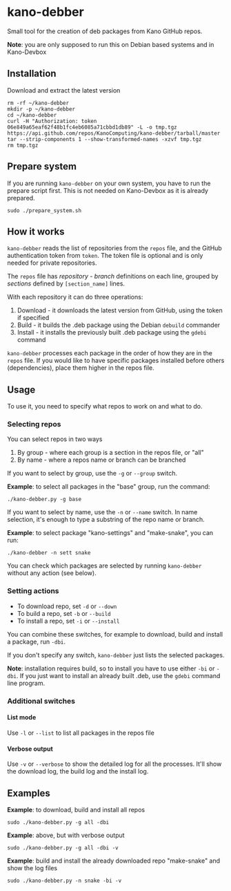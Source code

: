 kano-debber
===========

Small tool for the creation of deb packages from Kano GitHub repos.

**Note**: you are only supposed to run this on Debian based systems and in Kano-Devbox

## Installation

Download and extract the latest version

	rm -rf ~/kano-debber
	mkdir -p ~/kano-debber
	cd ~/kano-debber
	curl -H "Authorization: token 06e849a65eaf62f48b1fc4eb6085a71cbbd1db89" -L -o tmp.tgz https://api.github.com/repos/KanoComputing/kano-debber/tarball/master
	tar --strip-components 1 --show-transformed-names -xzvf tmp.tgz
	rm tmp.tgz

## Prepare system

If you are running `kano-debber` on your own system, you have to run the prepare script first. This is not needed on Kano-Devbox as it is already prepared.

	sudo ./prepare_system.sh

## How it works

`kano-debber` reads the list of repositories from the `repos` file, and the GitHub authentication token from `token`. The token file is optional and is only needed for private repositories.

The `repos` file has *repository - branch* definitions on each line, grouped by *sections* defined by `[section_name]` lines.

With each repository it can do three operations:

1. Download - it downloads the latest version from GitHub, using the token if specified
2. Build - it builds the .deb package using the Debian `debuild` commander
3. Install - it installs the previously built .deb package using the `gdebi` command

`kano-debber` processes each package in the order of how they are in the `repos` file. If you would like to have specific packages installed before others (dependencies), place them higher in the repos file.

## Usage

To use it, you need to specify what repos to work on and what to do.

### Selecting repos

You can select repos in two ways

1. By group - where each group is a section in the repos file, or "all"
2. By name - where a repos name or branch can be branched

If you want to select by group, use the `-g` or `--group` switch.

**Example**: to select all packages in the "base" group, run the command:

	./kano-debber.py -g base

If you want to select by name, use the `-n` or `--name` switch. In name selection, it's enough to type a substring of the repo name or branch.

**Example**: to select package "kano-settings" and "make-snake", you can run:

	./kano-debber -n sett snake

You can check which packages are selected by running `kano-debber` without any action (see below).

### Setting actions

- To download repo, set `-d` or `--down`
- To build a repo, set `-b` or `--build`
- To install a repo, set `-i` or `--install`

You can combine these switches, for example to download, build and install a package, run `-dbi`.

If you don't specify any switch, `kano-debber` just lists the selected packages.

**Note**: installation requires build, so to install you have to use either `-bi` or `-dbi`. If you just want to install an already built .deb, use the `gdebi` command line program.

### Additional switches

#### List mode

Use `-l` or `--list` to list all packages in the repos file

#### Verbose output

Use `-v` or `--verbose` to show the detailed log for all the processes. It'll show the download log, the build log and the install log.

## Examples

**Example**: to download, build and install all repos

	sudo ./kano-debber.py -g all -dbi

**Example**: above, but with verbose output

	sudo ./kano-debber.py -g all -dbi -v

**Example**: build and install the already downloaded repo "make-snake" and show the log files

	sudo ./kano-debber.py -n snake -bi -v

